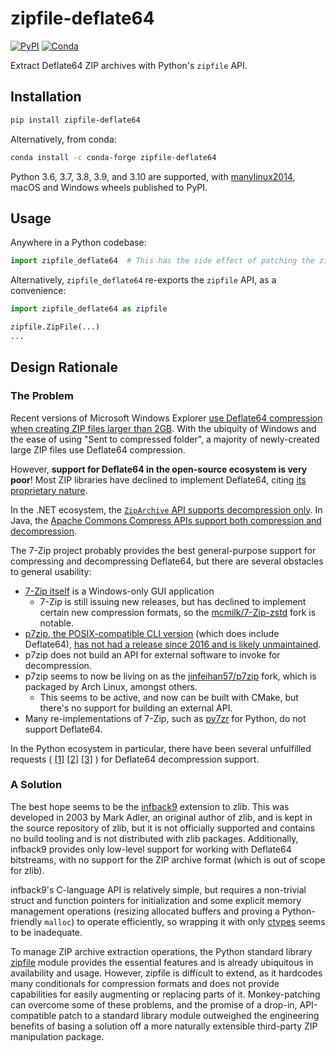 # zipfile-deflate64
[![PyPI](https://img.shields.io/pypi/v/zipfile-deflate64)](https://pypi.org/project/zipfile-deflate64/)
[![Conda](https://img.shields.io/conda/vn/conda-forge/zipfile-deflate64)](https://anaconda.org/conda-forge/zipfile-deflate64)

Extract Deflate64 ZIP archives with Python's `zipfile` API.

## Installation
```bash
pip install zipfile-deflate64
```
Alternatively, from conda:
```bash
conda install -c conda-forge zipfile-deflate64
```

Python 3.6, 3.7, 3.8, 3.9, and 3.10 are supported,
with [manylinux2014](https://github.com/pypa/manylinux), macOS and Windows wheels published to PyPI.

## Usage
Anywhere in a Python codebase:
```python
import zipfile_deflate64  # This has the side effect of patching the zipfile module to support Deflate64
```

Alternatively, `zipfile_deflate64` re-exports the `zipfile` API, as a convenience:
```python
import zipfile_deflate64 as zipfile

zipfile.ZipFile(...)
...
```

## Design Rationale
### The Problem
Recent versions of Microsoft Windows Explorer
[use Deflate64 compression when creating ZIP files larger than 2GB](https://github.com/dotnet/runtime/issues/17802#issuecomment-231808916).
With the ubiquity of Windows and the ease of using "Sent to compressed folder", a majority of newly-created large
ZIP files use Deflate64 compression.

However, **support for Deflate64 in the open-source ecosystem is very poor**!
Most ZIP libraries have declined to implement Deflate64,
citing [its proprietary nature](https://en.wikipedia.org/wiki/Deflate#Deflate64/Enhanced_Deflate).

In the .NET ecosystem, the [`ZipArchive` API supports decompression only](https://github.com/dotnet/corefx/pull/11264).
In Java, the [Apache Commons Compress APIs support both compression and decompression](https://commons.apache.org/proper/commons-compress/examples.html#Archivers_and_Compressors).

The 7-Zip project probably provides the best general-purpose support for compressing and decompressing
Deflate64, but there are several obstacles to general usability:
* [7-Zip itself](https://www.7-zip.org/) is a Windows-only GUI application
  * 7-Zip is still issuing new releases, but has declined to implement certain new compression formats,
    so the [mcmilk/7-Zip-zstd](https://github.com/mcmilk/7-Zip-zstd) fork is notable.
* [p7zip, the POSIX-compatible CLI version](http://p7zip.sourceforge.net/) (which does include Deflate64),
  [has not had a release since 2016 and is likely unmaintained](https://github.com/jinfeihan57/p7zip/issues/114#issuecomment-761551564).
* p7zip does not build an API for external software to invoke for decompression.
* p7zip seems to now be living on as the [jinfeihan57/p7zip](https://github.com/jinfeihan57/p7zip) fork,
  which is packaged by Arch Linux, amongst others.
  * This seems to be active, and now can be built with CMake, but there's no support for building an external API.
* Many re-implementations of 7-Zip, such as [py7zr](https://github.com/miurahr/py7zr) for Python, do not support
  Deflate64.

In the Python ecosystem in particular, there have been several unfulfilled requests (
[[1]](https://github.com/UCL-ShippingGroup/pyrate/issues/33)
[[2]](https://www.reddit.com/r/learnpython/comments/iqr6eb/zip_files_with_compression_type_9_deflate64/)
[[3]](https://stackoverflow.com/a/12809847)
) for Deflate64 decompression support.

### A Solution
The best hope seems to be the [infback9](https://github.com/madler/zlib/tree/master/contrib/infback9) extension
to zlib. This was developed in 2003 by Mark Adler, an original author of zlib, and is kept in the source repository
of zlib, but it is not officially supported and contains no build tooling and is not distributed with zlib packages.
Additionally, infback9 provides only low-level support for working with Deflate64 bitstreams, with no support for
the ZIP archive format (which is out of scope for zlib).

infback9's C-language API is relatively simple, but requires a non-trivial struct and function pointers for
initialization and some explicit memory management operations (resizing allocated buffers and proving a
Python-friendly `malloc`) to operate efficiently, so wrapping it with only
[ctypes](https://docs.python.org/3/library/ctypes.html) seems to be inadequate.

To manage ZIP archive extraction operations, the Python standard library
[zipfile](https://docs.python.org/3/library/zipfile.html) module provides the essential features and is already
ubiquitous in availability and usage. However, zipfile is difficult to extend, as it hardcodes many conditionals for
compression formats and does not provide capabilities for easily augmenting or replacing parts of it. Monkey-patching
can overcome some of these problems, and the promise of a drop-in, API-compatible patch to a standard library module
outweighed the engineering benefits of basing a solution off a more naturally extensible third-party ZIP manipulation
package.
